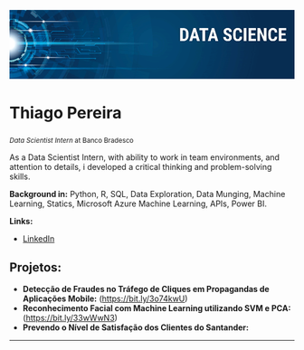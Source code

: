 <p align="center">
  <img src="banner.png" >
</p>

# Thiago Pereira
<sub>*Data Scientist Intern* at Banco Bradesco</sub>

As a Data Scientist Intern, with ability to work in team environments, and attention to details, i developed a critical thinking and problem-solving skills.

**Background in:** Python, R, SQL, Data Exploration, Data Munging, Machine Learning, Statics, Microsoft Azure Machine Learning, APIs, Power BI.

**Links:**
* [LinkedIn](https://www.linkedin.com/in/thiago-pereira-61756b171/)


## Projetos:

* **Detecção de Fraudes no Tráfego de Cliques em Propagandas de Aplicações Mobile:** (https://bit.ly/3o74kwU)
* **Reconhecimento Facial com Machine Learning utilizando SVM e PCA:** (https://bit.ly/33wWwN3) 
* **Prevendo o Nível de Satisfação dos Clientes do Santander:**
---


